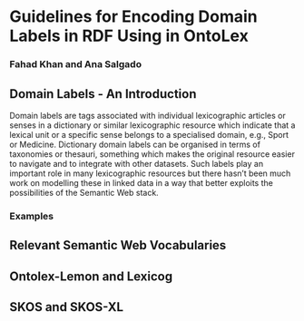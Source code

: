 # Guidelines for Encoding Domain Labels in RDF Using in OntoLex
### Fahad Khan and Ana Salgado

## Domain Labels - An Introduction

Domain labels are tags associated with individual lexicographic articles or senses in a dictionary or similar lexicographic resource which indicate that a lexical unit or a specific sense belongs to a specialised domain, e.g., Sport or Medicine. Dictionary domain labels can be organised in terms of taxonomies or thesauri, something which makes the original resource easier to navigate and to integrate with other datasets. Such labels play an important role in many lexicographic resources but there hasn’t been much work on modelling these in linked data in a way that better exploits the possibilities of the Semantic Web stack. 

### Examples

## Relevant Semantic Web Vocabularies
## Ontolex-Lemon and Lexicog
## SKOS and SKOS-XL



